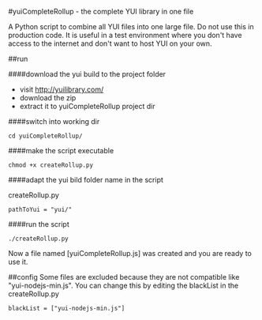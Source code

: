 #yuiCompleteRollup - the complete YUI library in one file 

A Python script to combine all YUI files into one large file. 
Do not use this in production code. It is useful in a test environment where you don't have access to the internet and don't want to host YUI on your own.

##run

####download the yui build to the project folder

- visit http://yuilibrary.com/
- download the zip
- extract it to yuiCompleteRollup project dir

####switch into working dir

    cd yuiCompleteRollup/

####make the script executable

    chmod +x createRollup.py
    
####adapt the yui bild folder name in the script

createRollup.py 

    pathToYui = "yui/"

####run the script    

    ./createRollup.py
    
Now a file named [yuiCompleteRollup.js] was created and you are ready to use it.


##config
Some files are excluded because they are not compatible like "yui-nodejs-min.js".
You can change this by editing the blackList in the createRollup.py

    blackList = ["yui-nodejs-min.js"]

